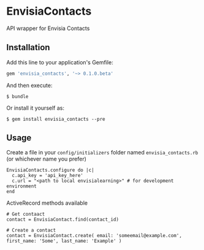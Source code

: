 # EnvisiaContacts

API wrapper for Envisia Contacts


## Installation

Add this line to your application's Gemfile:

```ruby
gem 'envisia_contacts', '~> 0.1.0.beta'
```

And then execute:

    $ bundle

Or install it yourself as:

    $ gem install envisia_contacts --pre

## Usage

Create a file in your `config/initializers` folder named `envisia_contacts.rb` (or whichever name you prefer)

    EnvisiaContacts.configure do |c|
      c.api_key = 'api_key_here'
      c.url = "<path to local envisialearning>" # for development environment
    end

ActiveRecord methods available
    
    # Get contaact
    contact = EnvisiaContact.find(contact_id)

    # Create a contact
    contact = EnvisiaContact.create( email: 'someemail@example.com', first_name: 'Some', last_name: 'Example' )